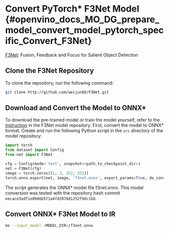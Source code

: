 # Convert PyTorch* F3Net Model {#openvino_docs_MO_DG_prepare_model_convert_model_pytorch_specific_Convert_F3Net}

[F3Net](https://github.com/weijun88/F3Net): Fusion, Feedback and Focus for Salient Object Detection

## Clone the F3Net Repository

To clone the repository, run the following command:

```sh
git clone http://github.com/weijun88/F3Net.git
```

## Download and Convert the Model to ONNX*

To download the pre-trained model or train the model yourself, refer to the
[instruction](https://github.com/weijun88/F3Net/blob/master/README.md) in the F3Net model repository. First, convert the model to ONNX\* format. Create and run the following Python script in the `src` directory of the model repository:
```python
import torch
from dataset import Config
from net import F3Net

cfg = Config(mode='test', snapshot=<path_to_checkpoint_dir>)
net = F3Net(cfg)
image = torch.zeros([1, 3, 352, 352])
torch.onnx.export(net, image, 'f3net.onnx', export_params=True, do_constant_folding=True, opset_version=11)
```
The script generates the ONNX\* model file f3net.onnx. This model conversion was tested with the repository hash commit `eecace3adf1e8946b571a4f4397681252f9dc1b8`.

## Convert ONNX* F3Net Model to IR

```sh
mo --input_model <MODEL_DIR>/f3net.onnx
```
